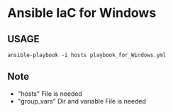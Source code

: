 # Ansible IaC for Windows

## USAGE

`ansible-playbook -i hosts playbook_for_Windows.yml`

## Note

- "hosts" File is needed
- "group_vars" Dir and variable File is needed
